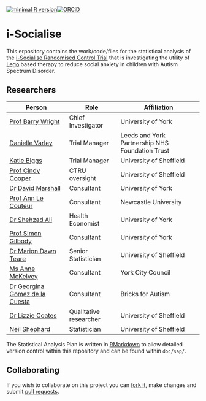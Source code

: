 [![minimal R version](https://img.shields.io/badge/R%3E%3D-3.4.0-brightgreen.svg)](https://cran.r-project.org/)[![ORCiD](https://img.shields.io/badge/ORCiD-0000--0001--8301--6857-green.svg)](https://orcid.org/0000-0001-8301-6857)

# i-Socialise

This erpository contains the work/code/files for the statistical analysis of the [i-Socialise Randomised Control Trial](https://www.comic.org.uk/research/lego) that is investigating the utility of [Lego]() based therapy to reduce social anxiety in children with Autism Spectrum Disorder.

## Researchers

| Person                                     | Role               | Affiliation              |
|--------------------------------------------|--------------------|--------------------------|
| [Prof Barry Wright](mailto:barry.wright1@nhs.net) | Chief Investigator | University of York       |
| [Danielle Varley](mailto:danielle.varley@nhs.net) | Trial Manager      | Leeds and York Partnership NHS Foundation Trust |
| [Katie Biggs](mailto:c.e.biggs@sheffield.ac.uk)   | Trial Manager      | University of Sheffield  |
| [Prof Cindy Cooper](mailto:c.l.cooper@sheffield.ac.uk) | CTRU oversight | University of Sheffield |
| [Dr David Marshall](mailto:d.marshall@york.ac.uk) | Consultant         | University of York       |
| [Prof Ann Le Couteur](mailto:a.s.le-couteur@newcastle.ac.uk) | Consultant | Newcastle University  |
| [Dr Shehzad Ali](mailto:shehzad.ali@york.ac.uk)   | Health Economist   | University of York       |
| [Prof Simon Gilbody](mailto:simon.gilbody@york.ac.uk) | Consultant     | University of York       |
| [Dr Marion Dawn Teare](mailto:m.d.teare@sheffield.ac.uk) | Senior Statistician | University of Sheffield |
| [Ms Anne McKelvey](mailto:anne.mckelvey@york.gov.uk) | Consultant      | York City Council        |
| [Dr Georgina Gomez de la Cuesta](mailto:ginagomez@live.co.uk) | Consultant | Bricks for Autism    |
| [Dr Lizzie Coates](mailto:e.coates@sheffield.ac.uk) | Qualitative researcher | University of Sheffield |
| [Neil Shephard](mailto:n.shephard@sheffield.ac.uk) | Statistician           | University of Sheffield |


The Statistical Analysis Plan is written in [RMarkdown](http://rmarkdown.rstudio.com/) to allow detailed version control within this repository and can be found within `doc/sap/`.

## Collaborating

If you wish to collaborate on this project you can [fork it](https://help.github.com/articles/fork-a-repo/), make changes and submit [pull requests](https://help.github.com/articles/about-pull-requests/).
